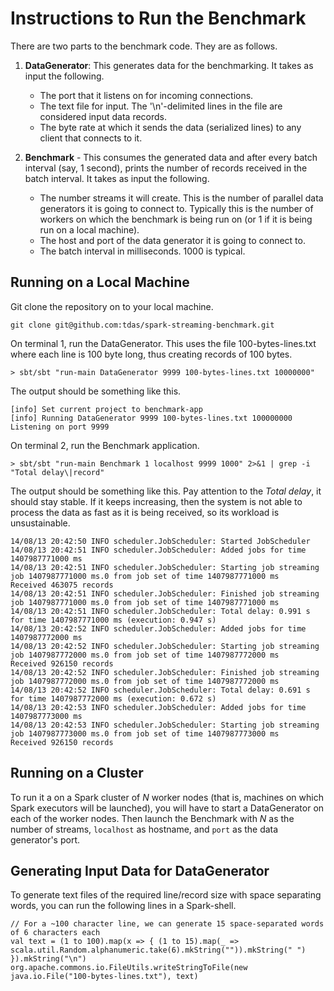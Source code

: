 # Instructions to Run the Benchmark

There are two parts to the benchmark code. They are as follows.

1. **DataGenerator**: This generates data for the benchmarking. It takes as input the following.
   	- The port that it listens on for incoming connections.
   	- The text file for input. The '\n'-delimited lines in the file are considered input data records.
   	- The byte rate at which it sends the data (serialized lines) to any client that connects to it.
   
2. **Benchmark** - This consumes the generated data and after every batch interval (say, 1 second), prints the number of records received in the batch interval. It takes as input the following.
	- The number streams it will create. This is the number of parallel data generators it is going to connect to. Typically this is the number of workers on which the benchmark is being run on (or 1 if it is being run on a local machine).
	- The host and port of the data generator it is going to connect to. 
	- The batch interval in milliseconds. 1000 is typical.

## Running on a Local Machine

Git clone the repository on to your local machine.

	git clone git@github.com:tdas/spark-streaming-benchmark.git

On terminal 1, run the DataGenerator. This uses the file 100-bytes-lines.txt where each line is 100 byte long, thus creating records of 100 bytes.

	> sbt/sbt "run-main DataGenerator 9999 100-bytes-lines.txt 10000000"

The output should be something like this.
	
	[info] Set current project to benchmark-app
	[info] Running DataGenerator 9999 100-bytes-lines.txt 100000000
	Listening on port 9999

	
On terminal 2, run the Benchmark application.

	> sbt/sbt "run-main Benchmark 1 localhost 9999 1000" 2>&1 | grep -i "Total delay\|record"
	
The output should be something like this. Pay attention to the *Total delay*, it should stay stable. If it keeps increasing, then the system is not able to process the data as fast as it is being received, so its workload is unsustainable.

	14/08/13 20:42:50 INFO scheduler.JobScheduler: Started JobScheduler
	14/08/13 20:42:51 INFO scheduler.JobScheduler: Added jobs for time 1407987771000 ms
	14/08/13 20:42:51 INFO scheduler.JobScheduler: Starting job streaming job 1407987771000 ms.0 from job set of time 1407987771000 ms
	Received 463075 records
	14/08/13 20:42:51 INFO scheduler.JobScheduler: Finished job streaming job 1407987771000 ms.0 from job set of time 1407987771000 ms
	14/08/13 20:42:51 INFO scheduler.JobScheduler: Total delay: 0.991 s for time 1407987771000 ms (execution: 0.947 s)
	14/08/13 20:42:52 INFO scheduler.JobScheduler: Added jobs for time 1407987772000 ms
	14/08/13 20:42:52 INFO scheduler.JobScheduler: Starting job streaming job 1407987772000 ms.0 from job set of time 1407987772000 ms
	Received 926150 records
	14/08/13 20:42:52 INFO scheduler.JobScheduler: Finished job streaming job 1407987772000 ms.0 from job set of time 1407987772000 ms
	14/08/13 20:42:52 INFO scheduler.JobScheduler: Total delay: 0.691 s for time 1407987772000 ms (execution: 0.672 s)
	14/08/13 20:42:53 INFO scheduler.JobScheduler: Added jobs for time 1407987773000 ms
	14/08/13 20:42:53 INFO scheduler.JobScheduler: Starting job streaming job 1407987773000 ms.0 from job set of time 1407987773000 ms
	Received 926150 records


## Running on a Cluster

To run it a on a Spark cluster of *N* worker nodes (that is, machines on which Spark executors will be launched), 
you will have to start a DataGenerator on each of the worker nodes. Then launch the Benchmark with *N* as the number of streams, `localhost` as hostname, and `port` as the data generator's port. 

## Generating Input Data for DataGenerator

To generate text files of the required line/record size with space separating words, you can run the following lines in a Spark-shell.

	// For a ~100 character line, we can generate 15 space-separated words of 6 characters each
	val text = (1 to 100).map(x => { (1 to 15).map(_ => scala.util.Random.alphanumeric.take(6).mkString("")).mkString(" ") }).mkString("\n")
	org.apache.commons.io.FileUtils.writeStringToFile(new java.io.File("100-bytes-lines.txt"), text)
 

